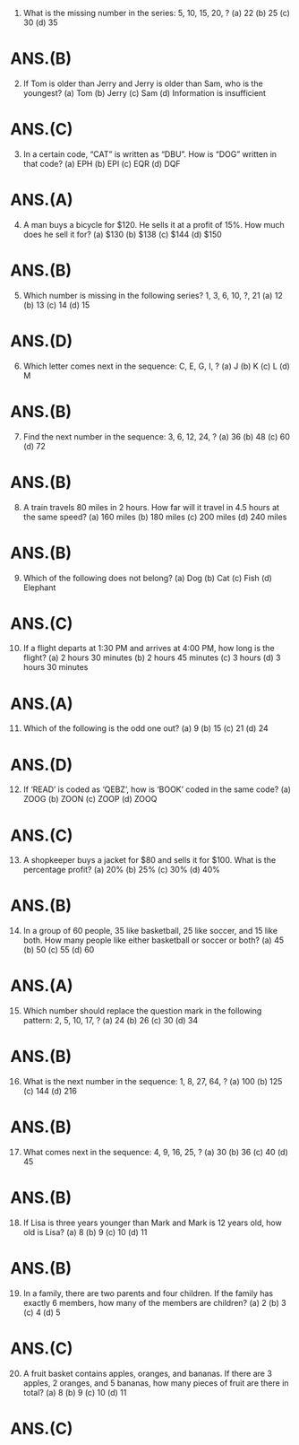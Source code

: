 1. What is the missing number in the series: 5, 10, 15, 20, ?
(a) 22 (b) 25 (c) 30 (d) 35

# ANS.(B)

2. If Tom is older than Jerry and Jerry is older than Sam, who is the youngest?
(a) Tom (b) Jerry (c) Sam (d) Information is insufficient

# ANS.(C)

3. In a certain code, “CAT” is written as “DBU”. How is “DOG” written in that code?
(a) EPH (b) EPI (c) EQR (d) DQF

# ANS.(A)

4. A man buys a bicycle for $120. He sells it at a profit of 15%. How much does he sell it for?
(a) $130 (b) $138 (c) $144 (d) $150

# ANS.(B)

5. Which number is missing in the following series? 1, 3, 6, 10, ?, 21
(a) 12 (b) 13 (c) 14 (d) 15

# ANS.(D)

6. Which letter comes next in the sequence: C, E, G, I, ?
(a) J (b) K (c) L (d) M

# ANS.(B)

7. Find the next number in the sequence: 3, 6, 12, 24, ?
(a) 36 (b) 48 (c) 60 (d) 72

# ANS.(B)

8. A train travels 80 miles in 2 hours. How far will it travel in 4.5 hours at the same speed?
(a) 160 miles (b) 180 miles (c) 200 miles (d) 240 miles

# ANS.(B)

9. Which of the following does not belong?
(a) Dog (b) Cat (c) Fish (d) Elephant

# ANS.(C)

10. If a flight departs at 1:30 PM and arrives at 4:00 PM, how long is the flight?
(a) 2 hours 30 minutes (b) 2 hours 45 minutes (c) 3 hours (d) 3 hours 30 minutes

# ANS.(A)

11. Which of the following is the odd one out?
(a) 9 (b) 15 (c) 21 (d) 24

# ANS.(D)

12. If ‘READ’ is coded as ‘QEBZ’, how is ‘BOOK’ coded in the same code?
(a) ZOOG (b) ZOON (c) ZOOP (d) ZOOQ

# ANS.(C)

13. A shopkeeper buys a jacket for $80 and sells it for $100. What is the percentage profit?
(a) 20% (b) 25% (c) 30% (d) 40%

# ANS.(B)

14. In a group of 60 people, 35 like basketball, 25 like soccer, and 15 like both. How many people like either basketball or soccer or both?
(a) 45 (b) 50 (c) 55 (d) 60

# ANS.(A)

15. Which number should replace the question mark in the following pattern: 2, 5, 10, 17, ?
(a) 24 (b) 26 (c) 30 (d) 34

# ANS.(B)

16. What is the next number in the sequence: 1, 8, 27, 64, ?
(a) 100 (b) 125 (c) 144 (d) 216

# ANS.(B)

17. What comes next in the sequence: 4, 9, 16, 25, ?
(a) 30 (b) 36 (c) 40 (d) 45

# ANS.(B)

18. If Lisa is three years younger than Mark and Mark is 12 years old, how old is Lisa?
(a) 8 (b) 9 (c) 10 (d) 11

# ANS.(B)

19. In a family, there are two parents and four children. If the family has exactly 6 members, how many of the members are children?
(a) 2 (b) 3 (c) 4 (d) 5

# ANS.(C)

20. A fruit basket contains apples, oranges, and bananas. If there are 3 apples, 2 oranges, and 5 bananas, how many pieces of fruit are there in total?
(a) 8 (b) 9 (c) 10 (d) 11

# ANS.(C)